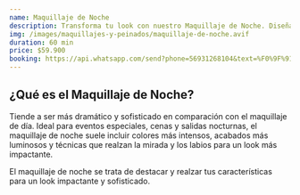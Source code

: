 ```yaml
---
name: Maquillaje de Noche
description: Transforma tu look con nuestro Maquillaje de Noche. Diseñado para ofrecer un acabado sofisticado y duradero, resalta tu belleza con un toque profesional que te hará destacar en cualquier evento nocturno.
img: /images/maquillajes-y-peinados/maquillaje-de-noche.avif
duration: 60 min
price: $59.900
booking: https://api.whatsapp.com/send?phone=56931268104&text=%F0%9F%91%8B%F0%9F%8F%BB%20%C2%A1Hola!%20Quisiera%20agendar%20una%20hora%20para%20el%20maquillaje%20de%20noche.
---
```


## ¿Qué es el Maquillaje de Noche?

Tiende a ser más dramático y sofisticado en comparación con el maquillaje de día. Ideal para eventos especiales, cenas y salidas nocturnas, el maquillaje de noche suele incluir colores más intensos, acabados más luminosos y técnicas que realzan la mirada y los labios para un look más impactante.

El maquillaje de noche se trata de destacar y realzar tus características para un look impactante y sofisticado.
